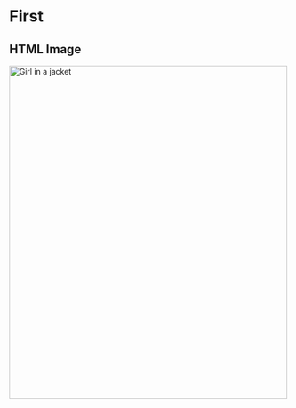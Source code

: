 # First
<html>
<body>

<h2>HTML Image</h2>
<img src="img_girl.jpg" alt="Girl in a jacket" width="500" height="600">

</body>
</html>
